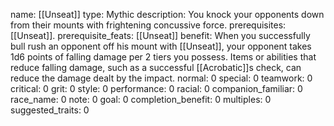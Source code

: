 name: [[Unseat]]
type: Mythic
description: You knock your opponents down from their mounts with frightening concussive force.
prerequisites: [[Unseat]].
prerequisite_feats: [[Unseat]]
benefit: When you successfully bull rush an opponent off his mount with [[Unseat]], your opponent takes 1d6 points of falling damage per 2 tiers you possess. Items or abilities that reduce falling damage, such as a successful [[Acrobatic]]s check, can reduce the damage dealt by the impact.
normal: 0
special: 0
teamwork: 0
critical: 0
grit: 0
style: 0
performance: 0
racial: 0
companion_familiar: 0
race_name: 0
note: 0
goal: 0
completion_benefit: 0
multiples: 0
suggested_traits: 0
